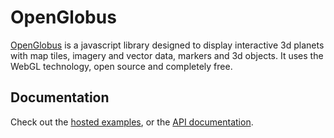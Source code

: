# OpenGlobus

[OpenGlobus](http://www.openglobus.org/) is a javascript library designed to display interactive 3d planets with map tiles, imagery and vector data, markers and 3d objects. It uses the WebGL technology, open source and completely free.

## Documentation

Check out the [hosted examples](http://www.openglobus.org/examples.html), or the [API documentation](http://www.openglobus.org/api/).
